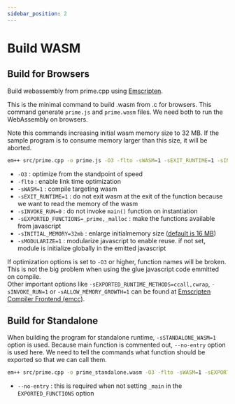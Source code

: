```yaml
---
sidebar_position: 2
---
```


# Build WASM

## Build for Browsers

Build webassembly from prime.cpp using [Emscripten](https://emscripten.org/).

This is the minimal command to build .wasm from .c for browsers.
This command generate `prime.js` and `prime.wasm` files. We need both to run the WebAssembly on browsers.

Note this commands increasing initial wasm memory size to 32 MB.
If the sample program is to consume memory larger than this size, it will be aborted.

```bash title="build"
em++ src/prime.cpp -o prime.js -O3 -flto -sWASM=1 -sEXIT_RUNTIME=1 -sINVOKE_RUN=0 -sEXPORTED_FUNCTIONS=_prime,_malloc -sINITIAL_MEMORY=32mb -sALLOW_MEMORY_GROWTH=1 -sMODULARIZE=1
```

-   `-O3` : optimize from the standpoint of speed
-   `-flto` : enable link time optimization
-   `-sWASM=1` : compile targeting wasm
-   `-sEXIT_RUNTIME=1` : do not exit wasm at the exit of the function because we want to read the memory of the wasm
-   `-sINVOKE_RUN=0` : do not invoke `main()` function on instantiation
-   `-sEXPORTED_FUNCTIONS=_prime,_malloc` : make the functions available from javascript
-   `-sINITIAL_MEMORY=32mb` : enlarge initialmemory size ([default is 16 MB](https://github.com/emscripten-core/emscripten/blob/126f1716359ce73ba32fe66d65f9c4a5bf5ba0e8/src/settings.js#L167))
-   `-sMODULARIZE=1` : modularize javascript to enable reuse. if not set, module is initialize globally in the emitted javascript

If optimization options is set to `-O3` or higher, function names will be broken. This is not the big problem when using the glue javascript code emmitted on compile.  
Other important options like `-sEXPORTED_RUNTIME_METHODS=ccall,cwrap`, `-sINVOKE_RUN=1` or `-sALLOW_MEMORY_GROWTH=1` can be found at [Emscripten Compiler Frontend (emcc)](https://emscripten.org/docs/tools_reference/emcc.html).

## Build for Standalone

When building the program for standalone runtime, `-sSTANDALONE_WASM=1` option is used.
Because main function is commented out, `--no-entry` option is used here.
We need to tell the commands what function should be exported so that we can call them.

```bash title="build for standalone"
em++ src/prime.cpp -o prime_standalone.wasm -O3 -flto -sWASM=1 -sEXPORTED_FUNCTIONS=_prime -sSTANDALONE_WASM=1 --no-entry
```

-   `--no-entry` : this is required when not setting `_main` in the `EXPORTED_FUNCTIONS` option
